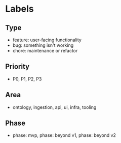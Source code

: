 # Labels

## Type
- feature: user-facing functionality
- bug: something isn't working
- chore: maintenance or refactor

## Priority
- P0, P1, P2, P3

## Area
- ontology, ingestion, api, ui, infra, tooling

## Phase
- phase: mvp, phase: beyond v1, phase: beyond v2

